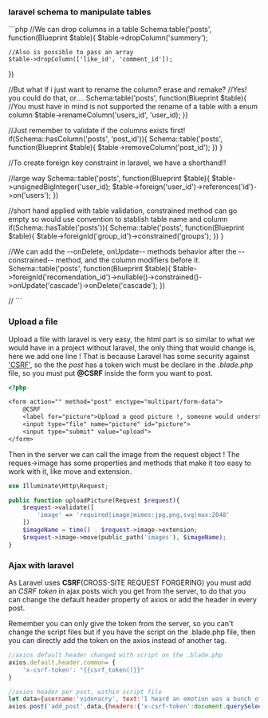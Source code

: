 ### laravel **schema** to manipulate **tables**
´´´php
//We can drop columns in a table
Schema:table('posts', function(Blueprint $table){
    $table->dropColumn('summery');

    //Also is possible to pass an array
    $table->dropColumn(['like_id', 'comment_id']);
    
})

//But what if i just want to rename the column? erase and remake?
//Yes! you could do that, or....
Schema:table('posts', function(Blueprint $table){
    //You must have in mind is not supported the rename of a table with a enum column
    $table->renameColumn('users_id', 'user_id);
})

//Just remember to validate if the columns exists first!
if(Schema::hasColumn('posts', 'post_id')){
    Schema::table('posts', function(Blueprint $table){
        $table->removeColumn('post_id');
    })
}

//To create foreign key constraint in laravel, we have a shorthand!!

//large way
Schema::table('posts', function(Blueprint $table){
    $table->unsignedBigInteger('user_id);
    $table->foreign('user_id')->references('id')->on('users');
})

//short hand applied with table validation, constrained method can go empty so would use convention to stablish table name and column
if(Schema::hasTable('posts')){
    Schema::table('posts', function(Blueprint $table){
        $table->foreignId('group_id')->constrained('groups');
    })
}

//We can add the --onDelete, onUpdate-- methods behavior after the --constrained-- method, and the column modifiers before it.
Schema::table('posts', function(Blueprint $table){
    $table->foreignId('recomendation_id')->nullable()->constrained()->onUpdate('cascade')->onDelete('cascade');
})

//
´´´
### Upload a file
Upload a file with laravel is very easy, the html part is so similar to what we would have in a project without laravel, the only thing that would change is, here we add one line ! That is because Laravel has some security against ['CSRF'](), so the the *post* has a token wich must be declare in the *.blade.php* file, so you must put **@CSRF** inside the form you want to post.
```html
<?php

<form action="" method="post" enctype="multipart/form-data">
    @CSRF
    <label for="picture">Upload a good picture !, someone would understand ! and someone would be glad to see it !</label>
    <input type="file" name="picture" id="picture">
    <input type="submit" value="upload">
</form>
```
Then in the server we can call the image from the request object ! The reques->image has some properties and methods that make it too easy to work with it, like move and extension.
```php
use Illuminate\Http\Request;

public function uploadPicture(Request $request){
    $request->validate([
        'image' => 'required|image|mimes:jpg,png,svg|max:2048'
    ])
    $imageName = time() . $request->image->extension;
    $request->image->move(public_path('images'), $imageName);
}
```
### Ajax with laravel
As Laravel uses **CSRF**(CROSS-SITE REQUEST FORGERING) you must add an *CSRF token* in ajax posts wich you get from the server, to do that you can change the default header property of axios or add the header in every post.

Remember you can only give the token from the server, so you can't change the script files but if you have the script on the .blade.php file, then you can directly add the token on the axios instead of another tag.
```js
//axios default header changed with script on the .blade.php
axios.default.header.common= {
    'x-csrf-token': "{{csrf_token()}}"
}

//axios header per post, within script file
let data={username:'videnacry', text:'I heard an emotion was a bunch of energy you can use, even to change the emotion itself, to say it like that'}
axios.post('add_post',data,{headers:{'x-csrf-token':document.querySelector('meta[name="crsf_token"]').getAttribute('content')}})
```